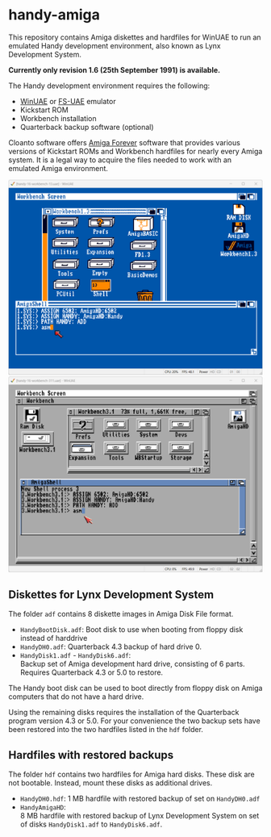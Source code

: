 # handy-amiga

This repository contains Amiga diskettes and hardfiles for WinUAE to run an emulated Handy development environment, also known as Lynx Development System.

**Currently only revision 1.6 (25th September 1991) is available.**

The Handy development environment requires the following:
- [WinUAE](https://www.winuae.net/download/) or [FS-UAE](https://fs-uae.net/download) emulator
- Kickstart ROM
- Workbench installation
- Quarterback backup software (optional)

Cloanto software offers [Amiga Forever](https://www.amigaforever.com/) software that provides various versions of Kickstart ROMs and Workbench hardfiles for nearly every Amiga system. It is a legal way to acquire the files needed to work with an emulated Amiga environment.

![Lynx Development System on WinUAE](HandyWorkbench135.png)
![Lynx Development System on WinUAE](HandyWorkbench311.png)

## Diskettes for Lynx Development System

The folder `adf` contains 8 diskette images in Amiga Disk File format.
- `HandyBootDisk.adf`: Boot disk to use when booting from floppy disk instead of harddrive
- `HandyDH0.adf`: Quarterback 4.3 backup of hard drive 0.
- `HandyDisk1.adf` - `HandyDisk6.adf`:  
   Backup set of Amiga development hard drive, consisting of 6 parts. Requires Quarterback 4.3 or 5.0 to restore.

The Handy boot disk can be used to boot directly from floppy disk on Amiga computers that do not have a hard drive.

Using the remaining disks requires the installation of the Quarterback program version 4.3 or 5.0. For your convenience the two backup sets have been restored into the two hardfiles listed in the `hdf` folder.  

## Hardfiles with restored backups

The folder `hdf` contains two hardfiles for Amiga hard disks. These disk are not bootable. Instead, mount these disks as additional drives.

- `HandyDH0.hdf`: 1 MB hardfile with restored backup of set on `HandyDH0.adf` 
- `HandyAmigaHD`:  
   8 MB hardfile with restored backup of Lynx Development System on set of disks `HandyDisk1.adf` to `HandyDisk6.adf`.
